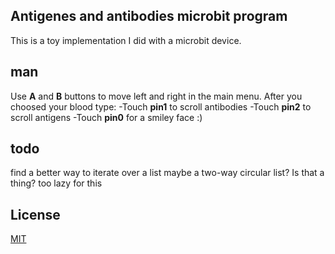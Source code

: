 ## Antigenes and antibodies microbit program
This is a toy implementation I did with a microbit device.

## man
Use **A** and **B** buttons to move left and right in the main menu.
After you choosed your blood type:
-Touch **pin1** to scroll antibodies
-Touch **pin2** to scroll antigens
-Touch **pin0** for a smiley face :)

## todo
find a better way to iterate over a list
maybe a two-way circular list? Is that a thing?
too lazy for this

## License
[MIT](https://opensource.org/licenses/MIT)
